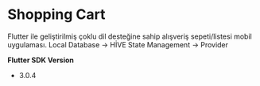 # Shopping Cart

Flutter ile geliştirilmiş çoklu dil desteğine sahip alışveriş sepeti/listesi mobil uygulaması.
Local Database -> HİVE
State Management -> Provider

**Flutter SDK Version**
- 3.0.4

